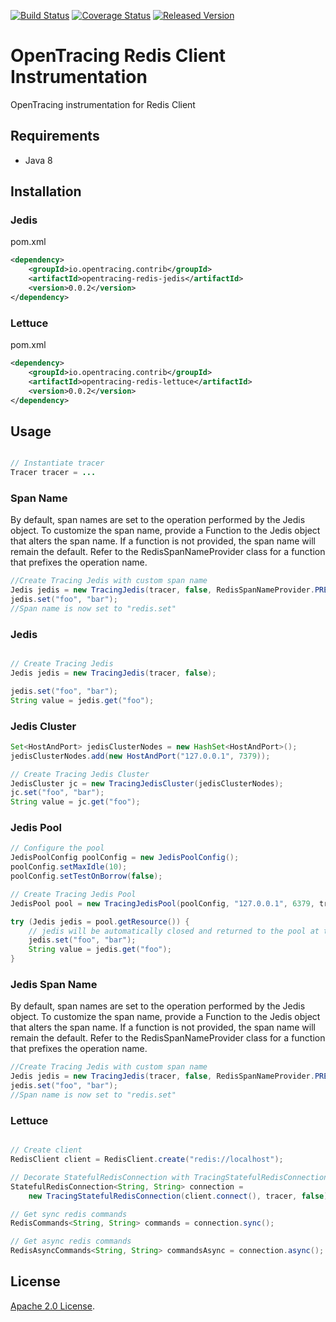 [![Build Status][ci-img]][ci] [![Coverage Status][cov-img]][cov] [![Released Version][maven-img]][maven]


# OpenTracing Redis Client Instrumentation
OpenTracing instrumentation for Redis Client

## Requirements

- Java 8

## Installation

### Jedis

pom.xml
```xml
<dependency>
    <groupId>io.opentracing.contrib</groupId>
    <artifactId>opentracing-redis-jedis</artifactId>
    <version>0.0.2</version>
</dependency>
```

### Lettuce

pom.xml
```xml
<dependency>
    <groupId>io.opentracing.contrib</groupId>
    <artifactId>opentracing-redis-lettuce</artifactId>
    <version>0.0.2</version>
</dependency>
```

## Usage

```java

// Instantiate tracer
Tracer tracer = ...

```

### Span Name
By default, span names are set to the operation performed by the Jedis object. To customize the span name, provide a Function to the Jedis object that alters the span name. If a function is not provided, the span name will remain the default. Refer to the RedisSpanNameProvider class for a function that prefixes the operation name. 
```java
//Create Tracing Jedis with custom span name
Jedis jedis = new TracingJedis(tracer, false, RedisSpanNameProvider.PREFIX_OPERATION_NAME("redis.");
jedis.set("foo", "bar");
//Span name is now set to "redis.set"

```

### Jedis
```java

// Create Tracing Jedis
Jedis jedis = new TracingJedis(tracer, false);

jedis.set("foo", "bar");
String value = jedis.get("foo");

```

### Jedis Cluster
```java
Set<HostAndPort> jedisClusterNodes = new HashSet<HostAndPort>();
jedisClusterNodes.add(new HostAndPort("127.0.0.1", 7379));

// Create Tracing Jedis Cluster
JedisCluster jc = new TracingJedisCluster(jedisClusterNodes);
jc.set("foo", "bar");
String value = jc.get("foo");

```

### Jedis Pool
```java
// Configure the pool
JedisPoolConfig poolConfig = new JedisPoolConfig();
poolConfig.setMaxIdle(10);
poolConfig.setTestOnBorrow(false);

// Create Tracing Jedis Pool
JedisPool pool = new TracingJedisPool(poolConfig, "127.0.0.1", 6379, tracer, false);

try (Jedis jedis = pool.getResource()) {
    // jedis will be automatically closed and returned to the pool at the end of "try" block
    jedis.set("foo", "bar");
    String value = jedis.get("foo");
}
```

### Jedis Span Name
By default, span names are set to the operation performed by the Jedis object. To customize the span name, provide a Function to the Jedis object that alters the span name. If a function is not provided, the span name will remain the default. Refer to the RedisSpanNameProvider class for a function that prefixes the operation name. 
```java
//Create Tracing Jedis with custom span name
Jedis jedis = new TracingJedis(tracer, false, RedisSpanNameProvider.PREFIX_OPERATION_NAME("redis.");
jedis.set("foo", "bar");
//Span name is now set to "redis.set"

```

### Lettuce

```java

// Create client
RedisClient client = RedisClient.create("redis://localhost");

// Decorate StatefulRedisConnection with TracingStatefulRedisConnection
StatefulRedisConnection<String, String> connection = 
    new TracingStatefulRedisConnection(client.connect(), tracer, false);

// Get sync redis commands
RedisCommands<String, String> commands = connection.sync();

// Get async redis commands
RedisAsyncCommands<String, String> commandsAsync = connection.async();

```

## License

[Apache 2.0 License](./LICENSE).

[ci-img]: https://travis-ci.org/opentracing-contrib/java-redis-client.svg?branch=master
[ci]: https://travis-ci.org/opentracing-contrib/java-redis-client
[cov-img]: https://coveralls.io/repos/github/opentracing-contrib/java-redis-client/badge.svg?branch=master
[cov]: https://coveralls.io/github/opentracing-contrib/java-redis-client?branch=master
[maven-img]: https://img.shields.io/maven-central/v/io.opentracing.contrib/opentracing-redis-parent.svg
[maven]: http://search.maven.org/#search%7Cga%7C1%7Copentracing-redis-parent
